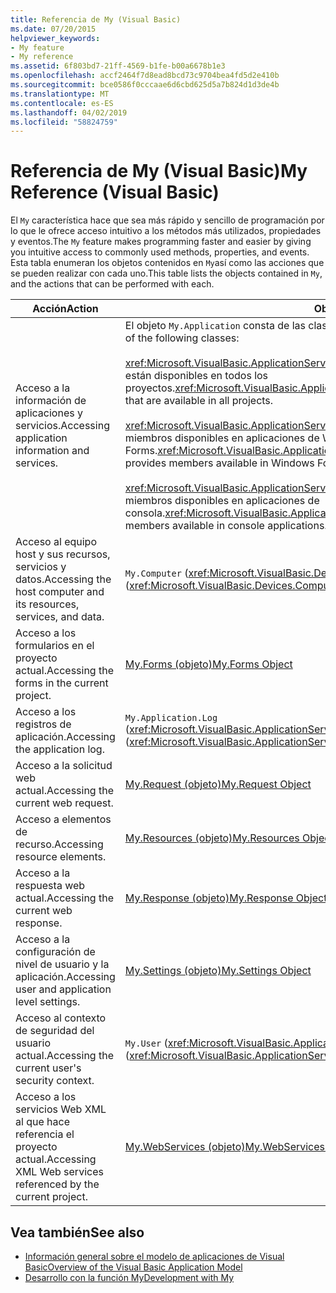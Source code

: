 ```yaml
---
title: Referencia de My (Visual Basic)
ms.date: 07/20/2015
helpviewer_keywords:
- My feature
- My reference
ms.assetid: 6f803bd7-21ff-4569-b1fe-b00a6678b1e3
ms.openlocfilehash: accf2464f7d8ead8bcd73c9704bea4fd5d2e410b
ms.sourcegitcommit: bce0586f0cccaae6d6cbd625d5a7b824d1d3de4b
ms.translationtype: MT
ms.contentlocale: es-ES
ms.lasthandoff: 04/02/2019
ms.locfileid: "58824759"
---
```

# <a name="my-reference-visual-basic"></a><span data-ttu-id="53e89-102">Referencia de My (Visual Basic)</span><span class="sxs-lookup"><span data-stu-id="53e89-102">My Reference (Visual Basic)</span></span>
<span data-ttu-id="53e89-103">El `My` característica hace que sea más rápido y sencillo de programación por lo que le ofrece acceso intuitivo a los métodos más utilizados, propiedades y eventos.</span><span class="sxs-lookup"><span data-stu-id="53e89-103">The `My` feature makes programming faster and easier by giving you intuitive access to commonly used methods, properties, and events.</span></span> <span data-ttu-id="53e89-104">Esta tabla enumeran los objetos contenidos en `My`así como las acciones que se pueden realizar con cada uno.</span><span class="sxs-lookup"><span data-stu-id="53e89-104">This table lists the objects contained in `My`, and the actions that can be performed with each.</span></span>  
  
|<span data-ttu-id="53e89-105">**Acción**</span><span class="sxs-lookup"><span data-stu-id="53e89-105">**Action**</span></span>|<span data-ttu-id="53e89-106">**Objeto**</span><span class="sxs-lookup"><span data-stu-id="53e89-106">**Object**</span></span>|  
|----------------|----------------|  
|<span data-ttu-id="53e89-107">Acceso a la información de aplicaciones y servicios.</span><span class="sxs-lookup"><span data-stu-id="53e89-107">Accessing application information and services.</span></span>|<span data-ttu-id="53e89-108">El objeto `My.Application` consta de las clases siguientes:</span><span class="sxs-lookup"><span data-stu-id="53e89-108">The `My.Application` object consists of the following classes:</span></span><br /><br /> <span data-ttu-id="53e89-109"><xref:Microsoft.VisualBasic.ApplicationServices.ApplicationBase> proporciona miembros que están disponibles en todos los proyectos.</span><span class="sxs-lookup"><span data-stu-id="53e89-109"><xref:Microsoft.VisualBasic.ApplicationServices.ApplicationBase> provides members that are available in all projects.</span></span><br /><br /> <span data-ttu-id="53e89-110"><xref:Microsoft.VisualBasic.ApplicationServices.WindowsFormsApplicationBase> proporciona miembros disponibles en aplicaciones de Windows Forms.</span><span class="sxs-lookup"><span data-stu-id="53e89-110"><xref:Microsoft.VisualBasic.ApplicationServices.WindowsFormsApplicationBase> provides members available in Windows Forms applications.</span></span><br /><br /> <span data-ttu-id="53e89-111"><xref:Microsoft.VisualBasic.ApplicationServices.ConsoleApplicationBase> proporciona miembros disponibles en aplicaciones de consola.</span><span class="sxs-lookup"><span data-stu-id="53e89-111"><xref:Microsoft.VisualBasic.ApplicationServices.ConsoleApplicationBase> provides members available in console applications.</span></span>|  
|<span data-ttu-id="53e89-112">Acceso al equipo host y sus recursos, servicios y datos.</span><span class="sxs-lookup"><span data-stu-id="53e89-112">Accessing the host computer and its resources, services, and data.</span></span>|<span data-ttu-id="53e89-113">`My.Computer` (<xref:Microsoft.VisualBasic.Devices.Computer>)</span><span class="sxs-lookup"><span data-stu-id="53e89-113">`My.Computer` (<xref:Microsoft.VisualBasic.Devices.Computer>)</span></span>|  
|<span data-ttu-id="53e89-114">Acceso a los formularios en el proyecto actual.</span><span class="sxs-lookup"><span data-stu-id="53e89-114">Accessing the forms in the current project.</span></span>|[<span data-ttu-id="53e89-115">My.Forms (objeto)</span><span class="sxs-lookup"><span data-stu-id="53e89-115">My.Forms Object</span></span>](../../../visual-basic/language-reference/objects/my-forms-object.md)|  
|<span data-ttu-id="53e89-116">Acceso a los registros de aplicación.</span><span class="sxs-lookup"><span data-stu-id="53e89-116">Accessing the application log.</span></span>|<span data-ttu-id="53e89-117">`My.Application.Log` (<xref:Microsoft.VisualBasic.ApplicationServices.ApplicationBase.Log%2A>)</span><span class="sxs-lookup"><span data-stu-id="53e89-117">`My.Application.Log` (<xref:Microsoft.VisualBasic.ApplicationServices.ApplicationBase.Log%2A>)</span></span>|  
|<span data-ttu-id="53e89-118">Acceso a la solicitud web actual.</span><span class="sxs-lookup"><span data-stu-id="53e89-118">Accessing the current web request.</span></span>|[<span data-ttu-id="53e89-119">My.Request (objeto)</span><span class="sxs-lookup"><span data-stu-id="53e89-119">My.Request Object</span></span>](../../../visual-basic/language-reference/objects/my-request-object.md)|  
|<span data-ttu-id="53e89-120">Acceso a elementos de recurso.</span><span class="sxs-lookup"><span data-stu-id="53e89-120">Accessing resource elements.</span></span>|[<span data-ttu-id="53e89-121">My.Resources (objeto)</span><span class="sxs-lookup"><span data-stu-id="53e89-121">My.Resources Object</span></span>](../../../visual-basic/language-reference/objects/my-resources-object.md)|  
|<span data-ttu-id="53e89-122">Acceso a la respuesta web actual.</span><span class="sxs-lookup"><span data-stu-id="53e89-122">Accessing the current web response.</span></span>|[<span data-ttu-id="53e89-123">My.Response (objeto)</span><span class="sxs-lookup"><span data-stu-id="53e89-123">My.Response Object</span></span>](../../../visual-basic/language-reference/objects/my-response-object.md)|  
|<span data-ttu-id="53e89-124">Acceso a la configuración de nivel de usuario y la aplicación.</span><span class="sxs-lookup"><span data-stu-id="53e89-124">Accessing user and application level settings.</span></span>|[<span data-ttu-id="53e89-125">My.Settings (objeto)</span><span class="sxs-lookup"><span data-stu-id="53e89-125">My.Settings Object</span></span>](../../../visual-basic/language-reference/objects/my-settings-object.md)|  
|<span data-ttu-id="53e89-126">Acceso al contexto de seguridad del usuario actual.</span><span class="sxs-lookup"><span data-stu-id="53e89-126">Accessing the current user's security context.</span></span>|<span data-ttu-id="53e89-127">`My.User` (<xref:Microsoft.VisualBasic.ApplicationServices.User>)</span><span class="sxs-lookup"><span data-stu-id="53e89-127">`My.User` (<xref:Microsoft.VisualBasic.ApplicationServices.User>)</span></span>|  
|<span data-ttu-id="53e89-128">Acceso a los servicios Web XML al que hace referencia el proyecto actual.</span><span class="sxs-lookup"><span data-stu-id="53e89-128">Accessing XML Web services referenced by the current project.</span></span>|[<span data-ttu-id="53e89-129">My.WebServices (objeto)</span><span class="sxs-lookup"><span data-stu-id="53e89-129">My.WebServices Object</span></span>](../../../visual-basic/language-reference/objects/my-webservices-object.md)|  
  
## <a name="see-also"></a><span data-ttu-id="53e89-130">Vea también</span><span class="sxs-lookup"><span data-stu-id="53e89-130">See also</span></span>

- [<span data-ttu-id="53e89-131">Información general sobre el modelo de aplicaciones de Visual Basic</span><span class="sxs-lookup"><span data-stu-id="53e89-131">Overview of the Visual Basic Application Model</span></span>](../../../visual-basic/developing-apps/development-with-my/overview-of-the-visual-basic-application-model.md)
- [<span data-ttu-id="53e89-132">Desarrollo con la función My</span><span class="sxs-lookup"><span data-stu-id="53e89-132">Development with My</span></span>](../../../visual-basic/developing-apps/development-with-my/index.md)
